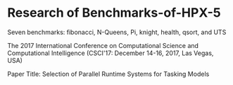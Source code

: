# Research of Benchmarks-of-HPX-5

Seven benchmarks: fibonacci, N-Queens, Pi, knight, health, qsort, and UTS

The 2017 International Conference on Computational Science and Computational Intelligence 
(CSCI'17: December 14-16, 2017, Las Vegas, USA)
    
Paper Title:  Selection of Parallel Runtime Systems for Tasking Models
